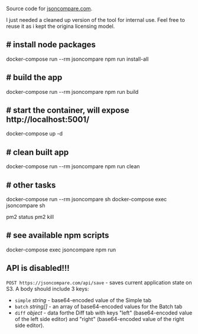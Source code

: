 Source code for [jsoncompare.com](jsoncompare.com).

I just needed a cleaned up version of the tool for internal use.
Feel free to reuse it as i kept the origina licensing model.


## # install node packages
docker-compose run --rm jsoncompare npm run install-all

## # build the app
docker-compose run --rm jsoncompare npm run build

## # start the container, will expose http://localhost:5001/
docker-compose up -d

## # clean built app
docker-compose run --rm jsoncompare npm run clean

## # other tasks
docker-compose run --rm jsoncompare sh
docker-compose exec jsoncompare sh 

pm2 status
pm2 kill

## # see available npm scripts
docker-compose exec jsoncompare npm run

## API is disabled!!!
 ``POST https://jsoncompare.com/api/save`` - saves current application state on S3.
 A body should include 3 keys:
 - ``simple`` *string* - base64-encoded value of the Simple tab
 - ``batch`` *string[]* - an array of base64-encoded values for the Batch tab
 - ``diff`` *object* - data forthe  Diff tab with keys "left" (base64-encoded value of the left side editor) and "right" (base64-encoded value of the  right side editor).

